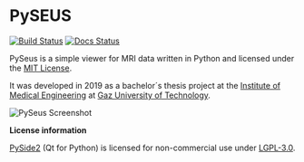 # PySEUS

[![Build Status](https://travis-ci.org/calmer/PySEUS.svg?branch=master)](https://travis-ci.org/calmer/PySEUS)
[![Docs Status](https://readthedocs.org/projects/pyseus/badge/?version=latest)](https://pyseus.readthedocs.io/en/latest)

PySeus is a simple viewer for MRI data written in Python and licensed 
under the [MIT License](https://github.com/calmer/PySeus/blob/master/LICENSE).

It was developed in 2019 as a bachelor´s thesis project at the [Institute of Medical Engineering](https://www.tugraz.at/institutes/imt/home/)
at [Gaz University of Technology](https://www.tugraz.at/en/home/).

![PySeus Screenshot](https://raw.githubusercontent.com/calmer/PySeus/master/docs/source/_static/dicom_multi.png)

**License information**

[PySide2](https://wiki.qt.io/Qt_for_Python) (Qt for Python) is licensed for non-commercial use under [LGPL-3.0](https://www.gnu.org/licenses/lgpl-3.0.html).
